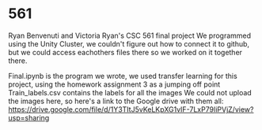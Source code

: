 # 561
Ryan Benvenuti and Victoria Ryan's CSC 561 final project
We programmed using the Unity Cluster, we couldn't figure out how to connect it to github, but we could access eachothers files there so we worked on it together there.

Final.ipynb is the program we wrote, we used transfer learning for this project, using the homework assignment 3 as a jumping off point
Train_labels.csv contains the labels for all the images
We could not upload the images here, so here's a link to the Google drive with them all: https://drive.google.com/file/d/1Y3TItJ5vKeLKpXG1vIF-7LxP79IiPVjZ/view?usp=sharing
